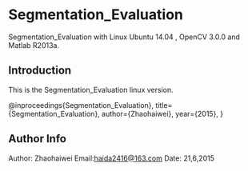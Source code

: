 Segmentation_Evaluation
==========
Segmentation_Evaluation with Linux Ubuntu 14.04 , OpenCV 3.0.0 and Matlab R2013a.

## Introduction
This is the Segmentation_Evaluation linux version.

@inproceedings{Segmentation_Evaluation},
  title={Segmentation_Evaluation},
  author={Zhaohaiwei},
  year={2015},
}

## Author Info
Author: Zhaohaiwei
Email:haida2416@163.com
Date: 21,6,2015


